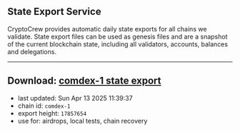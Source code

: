 ## State Export Service
CryptoCrew provides automatic daily state exports for all chains we validate. State export files can be used as genesis files and are a snapshot of the current blockchain state, including all validators, accounts, balances and delegations.

---
**Download: [comdex-1 state export](https://dl-eu2.ccvalidators.com/SERVICE/comdex/comdex-1_export_17857654.json)**
---

- last updated: Sun Apr 13 2025 11:39:37
- chain id: `comdex-1`
- export height: `17857654`
- use for: airdrops, local tests, chain recovery

